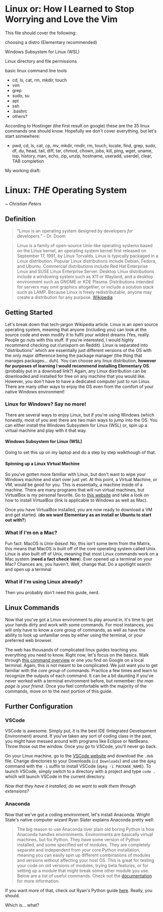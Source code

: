 # Linux or: How I Learned to Stop Worrying and Love the Vim

This file should cover the following:

choosing a distro (Elementary recommended)

Windows Subsystem for Linux (WSL)

Linux directory and file permissions

basic linux command line tools

- cd, ls, cat, rm, mkdir, touch
- vim
- grep
- sudo, su
- apt
- ssh
- .bashrc
- others?

According to Hostinger (the first result on google) these are the 35 linux commands one should know. Hopefully we don't cover everything, but let's start somewhere:

- pwd, cd, ls, cat, cp, mv, mkdir, rmdir, rm, touch, locate, find, grep, sudo, df, du, head, tail, diff, tar, chmod, chown, jobs, kill, ping, wget, uname, top, history, man, echo, zip, unzip, hostname, useradd, userdel, clear, TAB completion

My working draft:

# Linux: _THE_ Operating System

~ _Christian Peters_

## Definition

> "Linux is an operating system designed _by_ developers _for_ developers." - Dr. Doom

> Linux is a family of open-source Unix-like operating systems based on the Linux kernel, an operating system kernel first released on September 17, 1991, by Linus Torvalds. Linux is typically packaged in a Linux distribution.
> Popular Linux distributions include Debian, Fedora, and Ubuntu. Commercial distributions include Red Hat Enterprise Linux and SUSE Linux Enterprise Server. Desktop Linux distributions include a windowing system such as X11 or Wayland, and a desktop environment such as GNOME or KDE Plasma. Distributions intended for servers may omit graphics altogether, or include a solution stack such as LAMP. Because Linux is freely redistributable, anyone may create a distribution for any purpose. [Wikipedia](https://en.wikipedia.org/wiki/Linux)

## Getting Started

Let's break down that tech-jargon Wikipedia article. Linux is an open source operating system, meaning that anyone (including you) can look at the source code and even modify it to fulfil your wildest dreams (Yes, really. People go nuts with this stuff. If you're interested, I would highly recommend checking out r/unixporn on Reddit). Linux is separated into "distributions" which are essentially just different versions of the OS with the only major difference being the package manager (the thing that manages packages... duh). You can choose any linux distribution, **however for purposes of learning I would recommend installing Elementary OS**. (probably put in a download link?) Again, any Linux distribution can be downloaded and installed for free on any machine that you would like. However, you don't have to have a dedicated computer just to run Linux. There are many other ways to enjoy the OS even from the comfort of your native Windows environment!

### Linux for Windows? Say no more!

There are several ways to enjoy Linux, but if you're using Windows (which honestly, most of you are) there are two main ways to jump into the OS. You can either install the Windows Subsystem for Linux (WSL) or, spin up a virtual machine and play with it that way.

#### Windows Subsystem for Linux (WSL)

Going to set this up on my laptop and do a step by step walkthough of that.

#### Spinning up a Linux Virtual Machine

So you've gotten more familiar with Linux, but don't want to wipe your Windows machine and start over just yet. At this point, a Virtual Machine, or VM, would be good for you. This is essentially, a machine inside of a machine. There are many programs that will run virtual machines, but VirtualBox is my personal favorite. Go to [this website](https://www.wikihow.com/Install-VirtualBox) and take a look on how to install VirtualBox (link is applicable to Windows as well as Mac).

Once you have VirtualBox installed, you are now ready to download a VM and get started. (**do we want Elementary as an install or Ubuntu to start out with?**)

### What if I'm on a Mac?

Fun fact: MacOS is _Unix-based_. No, this isn't some term from the Matrix, this means that MacOS is built off of the core operating system called Unix. Linux is also built off of Unix, meaning that most Linux commands work on a Mac system (**need a fact check here**). Ever opened up a terminal on your Mac? Chances are, you haven't. Well, change that. Do a spotlight search and open up a terminal

### What if I'm using Linux already?

Then you probably don't need this guide, nerd.

## Linux Commands

Now that you've got a Linux environment to play around in, it's time to get your hands dirty and work with some commands. For most instances, you will only have to know a core group of commands, as well as have the ability to look up unfamiliar ones by either using the terminal, or your preferred web browser.

The web has thousands of complicated linux guides teaching you everything you need to know. Right now, let's focus on the basics. Walk through [this command overview](https://www.hostinger.com/tutorials/linux-commands) or one you find on Google on a local terminal. Again, this is not meant to be complicated. We just want you to get familiar with the _core group_ of commands. Practice a few times and learn to recognize the outputs of each command. It can be a bit daunting if you've never worked with a terminal environment before, but remember: _the man page is your friend_. Once you feel comfortable with the majority of the commands, move on to the next portion of this guide.

## Further Configuration

### VSCode

VSCode is awesome. Simply put, it is the best IDE (Integrated Development Environment) around. If you've taken any sort of coding class in the past, you might have messed around with programs like Eclipse or NetBeans. Throw those out the window. Once you go to VSCode, you'll never go back.

On your Linux machine, go to the [VSCode website](https://code.visualstudio.com/download) and download the `.deb` file. Change directories to your Downloads (`cd Downloads`) and use the `dpkg` command with the `-i` suffix to install VSCode (`dpkg -i PACKAGE_NAME`). To launch VSCode, simply switch to a directory with a project and type `code .` which will launch VSCode in the current directory.

_Now that they have it installed, do we want to walk them through extensions?_

### Anaconda

Now that we've got a coding environment, let's install Anaconda. Wright State's native computer wizard Ryan Slater explains Anaconda pretty well:

> The big reason to use Anaconda over plain old boring Python is how Anaconda handles environments. Environments are basically virtual machines, but for Python. They have some version of Python installed, and some specified set of modules. They are completely separate and independent from your core Python installation, meaning you can easily spin up different combinations of modules and versions without affecting your host OS. This is great for testing your code on old versions of modules, trying beta features, or for setting up a module that might break some other module you use. Below are a list of useful commands. Check out the [documentation](https://conda.io/projects/conda/en/latest/user-guide/tasks/manage-environments.html#creating-an-environment-with-commands) for more information.

If you want more of that, check out Ryan's Python guide [here](https://github.com/cse-devteam/Programmers-Guide-to-the-Galaxy/blob/master/Getting-Started/python.md). Really, you should.

Which is... what?
